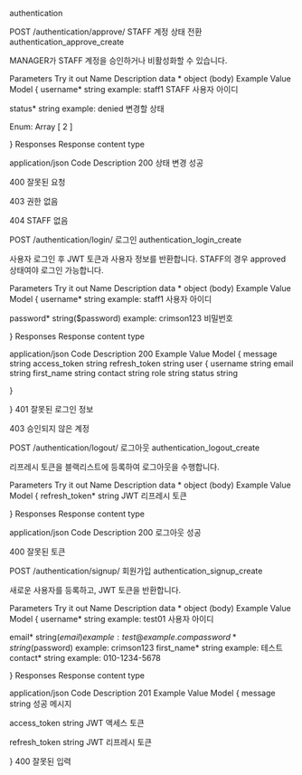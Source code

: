 authentication


POST
/authentication/approve/
STAFF 계정 상태 전환
authentication_approve_create

MANAGER가 STAFF 계정을 승인하거나 비활성화할 수 있습니다.

Parameters
Try it out
Name	Description
data *
object
(body)
Example Value
Model
{
username*	string
example: staff1
STAFF 사용자 아이디

status*	string
example: denied
변경할 상태

Enum:
Array [ 2 ]
 
}
Responses
Response content type

application/json
Code	Description
200	
상태 변경 성공

400	
잘못된 요청

403	
권한 없음

404	
STAFF 없음


POST
/authentication/login/
로그인
authentication_login_create

사용자 로그인 후 JWT 토큰과 사용자 정보를 반환합니다. STAFF의 경우 approved 상태여야 로그인 가능합니다.

Parameters
Try it out
Name	Description
data *
object
(body)
Example Value
Model
{
username*	string
example: staff1
사용자 아이디

password*	string($password)
example: crimson123
비밀번호

 
}
Responses
Response content type

application/json
Code	Description
200	
Example Value
Model
{
message	string
access_token	string
refresh_token	string
user	{
username	string
email	string
first_name	string
contact	string
role	string
status	string
 
}
 
}
401	
잘못된 로그인 정보

403	
승인되지 않은 계정


POST
/authentication/logout/
로그아웃
authentication_logout_create

리프레시 토큰을 블랙리스트에 등록하여 로그아웃을 수행합니다.

Parameters
Try it out
Name	Description
data *
object
(body)
Example Value
Model
{
refresh_token*	string
JWT 리프레시 토큰

 
}
Responses
Response content type

application/json
Code	Description
200	
로그아웃 성공

400	
잘못된 토큰


POST
/authentication/signup/
회원가입
authentication_signup_create

새로운 사용자를 등록하고, JWT 토큰을 반환합니다.

Parameters
Try it out
Name	Description
data *
object
(body)
Example Value
Model
{
username*	string
example: test01
사용자 아이디

email*	string($email)
example: test@example.com
password*	string($password)
example: crimson123
first_name*	string
example: 테스트
contact*	string
example: 010-1234-5678
 
}
Responses
Response content type

application/json
Code	Description
201	
Example Value
Model
{
message	string
성공 메시지

access_token	string
JWT 액세스 토큰

refresh_token	string
JWT 리프레시 토큰

 
}
400	
잘못된 입력